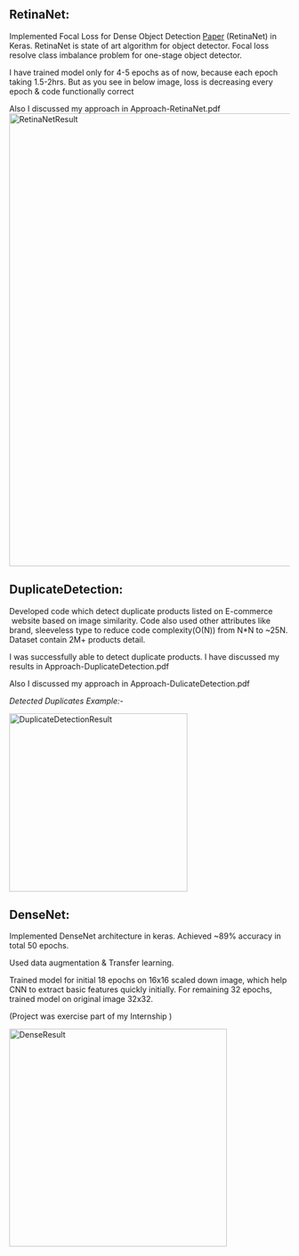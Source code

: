## **RetinaNet:**

Implemented Focal Loss for Dense Object Detection
[Paper](https://arxiv.org/abs/1708.02002) (RetinaNet) in Keras. RetinaNet
is state of art algorithm for object detector. Focal loss resolve class
imbalance problem for one-stage object detector. 

I have trained model only for 4-5 epochs as of now, because each
epoch taking 1.5-2hrs. But as you see in below image, loss is decreasing every
epoch & code functionally correct  

Also I discussed my approach in Approach-RetinaNet.pdf
<img width="813" alt="RetinaNetResult" src="https://user-images.githubusercontent.com/31820715/54994276-e2a5c600-4fe9-11e9-8814-12541b9d795b.PNG">

## **DuplicateDetection:**

Developed code which detect duplicate products listed on E-commerce
 website based on image similarity. Code also used other attributes like brand, sleeveless type to reduce code
complexity(O(N)) from N*N to ~25N. Dataset contain 2M+ products detail. 

I was successfully able to detect duplicate products. I have discussed
my results in Approach-DuplicateDetection.pdf

Also I discussed my approach in Approach-DulicateDetection.pdf

_Detected Duplicates Example:-_

<img width="320" alt="DuplicateDetectionResult" src="https://user-images.githubusercontent.com/31820715/54994301-f05b4b80-4fe9-11e9-8ec0-12339ed9c7a9.PNG">

## **DenseNet:**

Implemented DenseNet architecture in keras. Achieved ~89%
accuracy in total 50 epochs.

Used data augmentation & Transfer learning.

Trained model for initial 18 epochs on 16x16 scaled down
image, which help CNN to extract basic features quickly initially. For remaining
32 epochs, trained model on original image 32x32.

(Project was exercise part of my Internship )

<img width="391" alt="DenseResult" src="https://user-images.githubusercontent.com/31820715/54994153-8e9ae180-4fe9-11e9-988f-e1fe6762f834.PNG">
